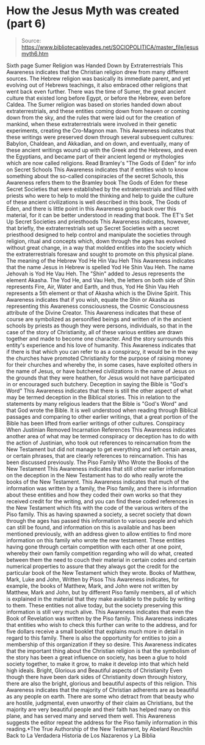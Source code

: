 # How the Jesus Myth was created (part 6)

> Source: https://www.bibliotecapleyades.net/SOCIOPOLITICA/master_file/jesusmyth6.htm

Sixth page
Sumer
Religion was Handed Down by Extraterrestrials
This Awareness indicates that the
Christian religion drew from many different sources. The Hebrew religion was
basically its immediate parent, and yet evolving out of Hebrews teachings,
it also embraced other religions that went back even further. There was the
time of
Sumer, the great ancient culture that existed long
before Egypt, or
before the Hebrew, even before Caldea.
The Sumer religion was based on stories
handed down about extraterrestrials, and these entities coming down from heaven
or coming down from the sky, and the rules that were laid out for the creation
of mankind, when these extraterrestrials were involved in their genetic experiments,
creating the Cro-Magnon man.
This Awareness indicates that these
writings were preserved down through several subsequent cultures: Babylon,
Chaldean, and Akkadian, and on down, and eventually, many of these ancient
writings wound up with the Greek and the Hebrews, and even the
Egyptians,
and became part of their ancient legend or mythologies which are now called
religions.
Read Bramley's "The Gods of Eden" for info on Secret Schools
This Awareness indicates that if entities wish to know something about the so-called conspiracies of the secret Schools, this Awareness refers them to the Bramley book The Gods of Eden for these Secret Societies that were established by the extraterrestrials and filled with priests who were to help to mold the thinking and help to guide the culture of these ancient civilizations is well described in this book, The Gods of Eden, and there is little point in this Awareness going back over this material, for it can be better understood in reading that book.
The
ET's Set Up Secret Societies and priesthoods
This Awareness indicates, however,
that briefly, the extraterrestrials set up
Secret Societies with a secret
priesthood designed to help control and manipulate the societies through
religion,
ritual and concepts which, down through the ages has evolved without great
change, in a way that molded entities into the society which the extraterrestrials
foresaw and sought to promote on this physical plane.
The
meaning of the Hebrew Yod He Hin Vau Heh
This Awareness
indicates that the name Jesus in Hebrew is spelled Yod He Shin Vau
Heh. The name
Jehovah is Yod He Vau Heh. The "Shin" added to Jesus
represents the element Akasha. The Yod He, and Vau Heh, the letters on both
side of Shin represents Fire, Air, Water and Earth, and thus, Yod He Shin
Vau Heh represents a 5th element or that of Akasha which is the Divine Spirit.
This Awareness indicates that if
you wish, equate the Shin or Akasha as representing this Awareness consciousness,
the Cosmic Consciousness attribute of the Divine Creator. This Awareness indicates
that these of course are symbolized as personified beings and written of in
the ancient schools by priests as though they were persons, individuals, so
that in the case of the story of Christianity, all of these various entities
are drawn together and made to become one character. And the story surrounds
this entity's experience and his love of humanity.
This Awareness indicates that if there is that which you can refer to as a conspiracy, it would be in the way the churches have promoted Christianity for the purpose of raising money for their churches and whereby the, in some cases, have exploited others in the name of Jesus, or have butchered civilizations in the name of Jesus on the grounds that they were heathen, for Jesus would not have participated in or encouraged such butchery.
Deception in saying the Bible is "God's Word"
This Awareness indicates that there is still the other aspect of what may be termed deception in the Biblical stories. This in relation to the statements by many religious leaders that the Bible is "God's Word" and that God wrote the Bible. It is well understood when reading through Biblical passages and comparing to other earlier writings, that a great portion of the Bible has been lifted from earlier writings of other cultures.
Conspiracy When Justinian Removed Incarnation References
This Awareness indicates another area of what may be termed conspiracy or deception has to do with the action of Justinian, who took out references to reincarnation from the New Testament but did not manage to get everything and left certain areas, or certain phrases, that are clearly references to reincarnation. This has been discussed previously.
The Piso Family Who Wrote the Books of the New Testament
This Awareness indicates that still other earlier information on the deception in the New Testament has to do who really wrote the books of the New Testament. This Awareness indicates that much of the information was written by a family, the Piso family, and there is information about these entities and how they coded their own works so that they received credit for the writing, and you can find these coded references in the New Testament which fits with the code of the various writers of the Piso family. This as having spawned a society, a secret society that down through the ages has passed this information to various people and which can still be found, and information on this is available and has been mentioned previously, with an address given to allow entities to find more information on this family who wrote the new testament.
These entities having gone through certain competition with each other at one point, whereby their own family competition regarding who will do what, created between them the need to couch their material in certain codes and certain numerical properties to assure that they always got the credit for the particular book of the New Testament which they wrote.
Books of Matthew, Mark, Luke and John, Written by Pisos
This Awareness indicates, for example, the books of Matthew, Mark, and John were not written by Matthew, Mark and John, but by different Piso family members, all of which is explained in the material that they make available to the public by writing to them. These entities not alive today, but the society preserving this information is still very much alive.
This Awareness indicates that even the Book of Revelation was written by the Piso family. This Awareness indicates that entities who wish to check this further can write to the address, and for five dollars receive a small booklet that explains much more in detail in regard to this family. There is also the opportunity for entities to join a membership of this organization if they so desire.
This Awareness indicates that the important thing about the Christian religion is that the symbolism of the story has been a great influence on society, has been a glue to hold society together, to make it grow, to make it develop into that which held high ideals.
Bright, Glorious and Beautiful aspects of Christianity
Even though there have been dark sides of Christianity down through history, there are also the bright, glorious and beautiful aspects of this religion. This Awareness indicates that the majority of Christian adherents are as beautiful as any people on earth. There are some who detract from that beauty who are hostile, judgmental, even unworthy of their claim as Christians, but the majority are very beautiful people and their faith has helped many on this plane, and has served many and served them well.
This Awareness suggests the editor repeat the address for the Piso family information in this reading.*The True Authorship of the New Testament, by Abelard Reuchlin
Back to La Verdadera Historia de Los Nazarenos y La Biblia
